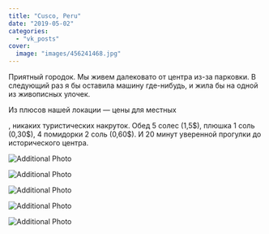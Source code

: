 ```yaml
---
title: "Cusco, Peru"
date: "2019-05-02"
categories: 
  - "vk_posts"
cover:
  image: "images/456241468.jpg"
---
```


Приятный городок. Мы живем далековато от центра из-за парковки. В следующий раз я бы оставила машину где-нибудь, и жила бы на одной из живописных улочек.

Из плюсов нашей локации — цены для местных

<!--more--> , никаких туристических накруток. Обед 5 солес (1,5$), плюшка 1 соль (0,30$), 4 помидорки 2 соль (0,60$). И 20 минут уверенной прогулки до исторического центра.

![Additional Photo](https://vodpop.ru/wp-content/uploads/2023/07/456241469.jpg)

![Additional Photo](https://vodpop.ru/wp-content/uploads/2023/07/456241470.jpg)

![Additional Photo](https://vodpop.ru/wp-content/uploads/2023/07/456241471.jpg)

![Additional Photo](https://vodpop.ru/wp-content/uploads/2023/07/456241472.jpg)

![Additional Photo](https://vodpop.ru/wp-content/uploads/2023/07/456241473.jpg)
